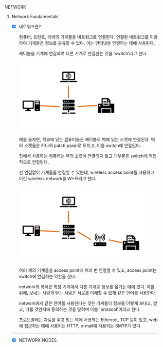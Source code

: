 NETWORK

1. Network Fundamentals
  
    - [x] 네트워크란?
        
        컴퓨터, 프린트, 티비의 기계들을 네트워크로 연결한다. 연결된 네트워크를 이용하여 기계들은 정보를 공유할 수 있다. 이는 인터넷을 연결하는 데에 사용된다.
        
        케이블을 기계에 연결하여 다른 기계로 연결한는 것을 'switch'라고 한다.
        
        ![switch](./switch.png)
        
        예를 들자면, 학교에 있는 컴퓨터들은 케이블로 벽에 있는 소켓에 연결된다. 벽의 소켓들은 하나의 patch panel로 모이고, 이를 switch에 연결된다. 
        
        집에서 사용하는 컴퓨터는 벽의 소켓에 연결되지 않고 대부분은 switch에 직접적으로 연결된다.
        
        선 연결없이 기계들을 연결할 수 있는데, wireless access point를 사용하고 이런 wireless network를 WI-FI라고 한다.
        
        ![switch_with_wifi](./switch_with_wifi.png)
        
        여러 개의 기계들을 access point에 여러 번 연결할 수 있고, access point는 switch에 연결하는 역할을 한다.
        
        network의 목적은 특정 기계에서 다른 기계로 정보를 옮기는 데에 있다. 이를 위해, 보내는 사람과 받는 사람은 서로를 이해할 수 있게 같은 언어를 사용한다. 
        
        network에서 같은 언어를 사용한다는 것은 기계들이 정보를 어떻게 보내고, 받고, 다룰 것인지에 동의하는 것을 말하며 이를 'protocol'이라고 한다.
        
        프로토콜에는 자료를 주고 받는 데에 사용되는 Ethernet, TCP 등이 있고, web에 접근하는 데에 사용되는 HTTP, e-mail에 사용되는 SMTP가 있다.
    -----
    - [x] NETWORK NODES
        
        
